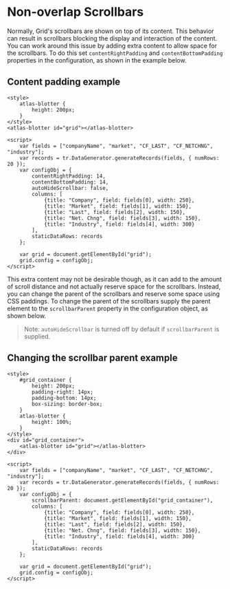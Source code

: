 # Non-overlap Scrollbars

Normally, Grid's scrollbars are shown on top of its content. This behavior can result in scrollbars blocking the display and interaction of the content. You can work around this issue by adding extra content to allow space for the scrollbars. To do this set `contentRightPadding` and `contentBottomPadding` properties in the configuration, as shown in the example below.

## Content padding example

```live
<style>
	atlas-blotter {
		height: 200px;
	}
</style>
<atlas-blotter id="grid"></atlas-blotter>

<script>
	var fields = ["companyName", "market", "CF_LAST", "CF_NETCHNG", "industry"];
	var records = tr.DataGenerator.generateRecords(fields, { numRows: 20 });
	var configObj = {
		contentRightPadding: 14,
		contentBottomPadding: 14,
		autoHideScrollbar: false,
		columns: [
			{title: "Company", field: fields[0], width: 250},
			{title: "Market", field: fields[1], width: 150},
			{title: "Last", field: fields[2], width: 150},
			{title: "Net. Chng", field: fields[3], width: 150},
			{title: "Industry", field: fields[4], width: 300}
		],
		staticDataRows: records
	};

	var grid = document.getElementById("grid");
	grid.config = configObj;
</script>
```

This extra content may not be desirable though, as it can add to the amount of scroll distance and not actually reserve space for the scrollbars. Instead, you can change the parent of the scrollbars and reserve some space using CSS paddings. To change the parent of the scrollbars supply the parent element to the `scrollbarParent` property in the configuration object, as shown below.

> Note: `autoHideScrollbar` is turned off by default if `scrollbarParent` is supplied.

##  Changing the scrollbar parent example

```live
<style>
	#grid_container {
		height: 200px; 
		padding-right: 14px;
		padding-bottom: 14px;
		box-sizing: border-box;
	}
	atlas-blotter {
		height: 100%;
	}
</style>
<div id="grid_container">
	<atlas-blotter id="grid"></atlas-blotter>
</div>

<script>
	var fields = ["companyName", "market", "CF_LAST", "CF_NETCHNG", "industry"];
	var records = tr.DataGenerator.generateRecords(fields, { numRows: 20 });
	var configObj = {
		scrollbarParent: document.getElementById("grid_container"),
		columns: [
			{title: "Company", field: fields[0], width: 250},
			{title: "Market", field: fields[1], width: 150},
			{title: "Last", field: fields[2], width: 150},
			{title: "Net. Chng", field: fields[3], width: 150},
			{title: "Industry", field: fields[4], width: 300}
		],
		staticDataRows: records
	};

	var grid = document.getElementById("grid");
	grid.config = configObj;
</script>
```